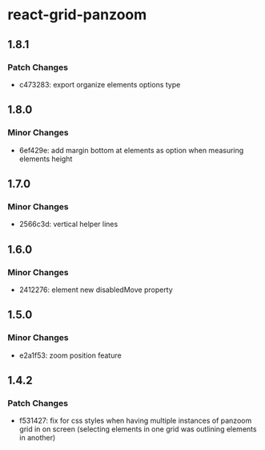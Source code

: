 # react-grid-panzoom

## 1.8.1

### Patch Changes

- c473283: export organize elements options type

## 1.8.0

### Minor Changes

- 6ef429e: add margin bottom at elements as option when measuring elements height

## 1.7.0

### Minor Changes

- 2566c3d: vertical helper lines

## 1.6.0

### Minor Changes

- 2412276: element new disabledMove property

## 1.5.0

### Minor Changes

- e2a1f53: zoom position feature

## 1.4.2

### Patch Changes

- f531427: fix for css styles when having multiple instances of panzoom grid in on screen (selecting elements in one grid was outlining elements in another)

